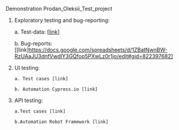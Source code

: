 Demonstration Prodan_Oleksii_Test_project
 

1. Exploratory testing and bug-reporting:

      a. Test-data: [[link](https://docs.google.com/spreadsheets/d/11LguX9HZoO0MtDe77FZcemjlXJOlZll1ar2rONesWoQ/edit?usp=sharing)]
      
      b. Bug-reports: [[link]https://docs.google.com/spreadsheets/d/1ZBatNwnBW-RzUAaJU3dnfVwdIY3GQfop5PXwLz0r1jo/edit#gid=822397682]
      
2. UI testing:

       a. Test cases [link]
       
       b. Automation Cypress.io [link]
       
3. API testing:

       a.Test cases [link]
       
       b.Automation Robot Framework [link]
	
